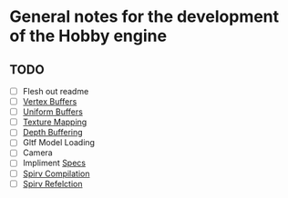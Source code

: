 # General notes for the development of the Hobby engine

## TODO
- [ ] Flesh out readme
- [ ] [Vertex Buffers](https://vulkan-tutorial.com/Vertex_buffers)
- [ ] [Uniform Buffers](https://vulkan-tutorial.com/Uniform_buffers)
- [ ] [Texture Mapping](https://vulkan-tutorial.com/Texture_mapping)
- [ ] [Depth Buffering](https://vulkan-tutorial.com/Depth_buffering)
- [ ] Gltf Model Loading
- [ ] Camera
- [ ] Impliment [Specs](https://github.com/slide-rs/specs)
- [ ] [Spirv Compilation](https://github.com/google/shaderc-rs)
- [ ] [Spirv Refelction](https://github.com/gwihlidal/spirv-reflect-rs)